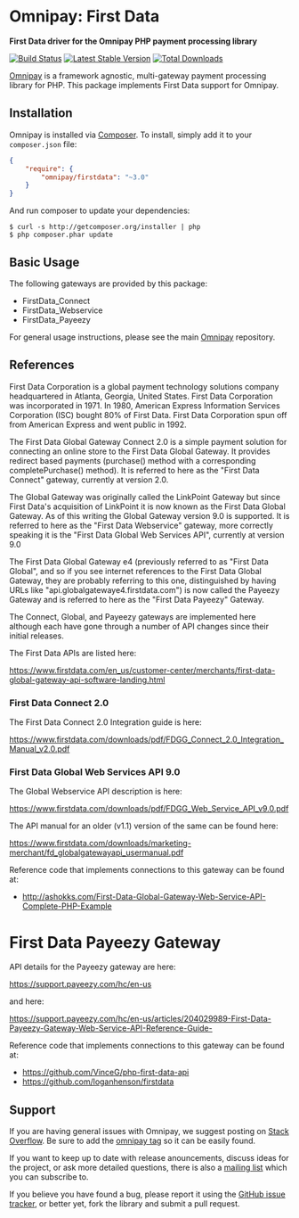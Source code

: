 # Omnipay: First Data

**First Data driver for the Omnipay PHP payment processing library**

[![Build Status](https://travis-ci.org/thephpleague/omnipay-firstdata.png?branch=master)](https://travis-ci.org/thephpleague/omnipay-firstdata)
[![Latest Stable Version](https://poser.pugx.org/omnipay/firstdata/version.png)](https://packagist.org/packages/omnipay/firstdata)
[![Total Downloads](https://poser.pugx.org/omnipay/firstdata/d/total.png)](https://packagist.org/packages/omnipay/firstdata)

[Omnipay](https://github.com/thephpleague/omnipay) is a framework agnostic, multi-gateway payment
processing library for PHP. This package implements First Data support for Omnipay.

## Installation

Omnipay is installed via [Composer](http://getcomposer.org/). To install, simply add it
to your `composer.json` file:

```json
{
    "require": {
        "omnipay/firstdata": "~3.0"
    }
}
```

And run composer to update your dependencies:

    $ curl -s http://getcomposer.org/installer | php
    $ php composer.phar update

## Basic Usage

The following gateways are provided by this package:

* FirstData_Connect
* FirstData_Webservice
* FirstData_Payeezy

For general usage instructions, please see the main [Omnipay](https://github.com/thephpleague/omnipay)
repository.

## References

First Data Corporation is a global payment technology solutions company headquartered in Atlanta, Georgia,
United States.  First Data Corporation was incorporated in 1971. In 1980, American Express Information
Services Corporation (ISC) bought 80% of First Data.  First Data Corporation spun off from American Express
and went public in 1992.

The First Data Global Gateway Connect 2.0 is a simple payment solution for connecting an online store to
the First Data Global Gateway.  It provides redirect based payments (purchase() method with a corresponding
completePurchase() method).  It is referred to here as the "First Data Connect" gateway, currently at
version 2.0.

The Global Gateway was originally called the LinkPoint Gateway but since First Data's acquisition of
LinkPoint it is now known as the First Data Global Gateway. As of this writing the Global Gateway version
9.0 is supported. It is referred to here as the "First Data Webservice" gateway, more correctly speaking
it is the "First Data Global Web Services API", currently at version 9.0

The First Data Global Gateway e4 (previously referred to as "First Data Global", and so if you see
internet references to the First Data Global Gateway, they are probably referring to this one, distinguished
by having URLs like "api.globalgatewaye4.firstdata.com") is now called the Payeezy Gateway and is
referred to here as the "First Data Payeezy" Gateway.

The Connect, Global, and Payeezy gateways are implemented here although each have gone through a number
of API changes since their initial releases.

The First Data APIs are listed here:

https://www.firstdata.com/en_us/customer-center/merchants/first-data-global-gateway-api-software-landing.html

### First Data Connect 2.0

The First Data Connect 2.0 Integration guide is here:

https://www.firstdata.com/downloads/pdf/FDGG_Connect_2.0_Integration_Manual_v2.0.pdf

### First Data Global Web Services API 9.0

The Global Webservice API description is here:

https://www.firstdata.com/downloads/pdf/FDGG_Web_Service_API_v9.0.pdf

The API manual for an older (v1.1) version of the same can be found here:

https://www.firstdata.com/downloads/marketing-merchant/fd_globalgatewayapi_usermanual.pdf

Reference code that implements connections to this gateway can be found at:

* http://ashokks.com/First-Data-Global-Gateway-Web-Service-API-Complete-PHP-Example

# First Data Payeezy Gateway

API details for the Payeezy gateway are here:

https://support.payeezy.com/hc/en-us

and here:

https://support.payeezy.com/hc/en-us/articles/204029989-First-Data-Payeezy-Gateway-Web-Service-API-Reference-Guide-

Reference code that implements connections to this gateway can be found at:

* https://github.com/VinceG/php-first-data-api
* https://github.com/loganhenson/firstdata

## Support

If you are having general issues with Omnipay, we suggest posting on
[Stack Overflow](http://stackoverflow.com/). Be sure to add the
[omnipay tag](http://stackoverflow.com/questions/tagged/omnipay) so it can be easily found.

If you want to keep up to date with release anouncements, discuss ideas for the project,
or ask more detailed questions, there is also a [mailing list](https://groups.google.com/forum/#!forum/omnipay) which
you can subscribe to.

If you believe you have found a bug, please report it using the [GitHub issue tracker](https://github.com/thephpleague/omnipay-firstdata/issues),
or better yet, fork the library and submit a pull request.
